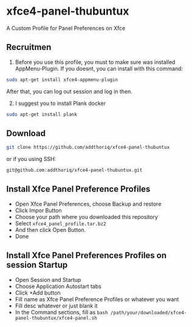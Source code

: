 # xfce4-panel-thubuntux
A Custom Profile for Panel Preferences on Xfce

## Recruitmen
1. Before you use this profile, you must to make sure was installed AppMenu-Plugin.
If you doesnt, you can install with this command:
```bash
sudo apt-get install xfce4-appmenu-plugin
```
After that, you can log out session and log in then.

2. I suggest you to install Plank docker
```bash
sudo apt-get install plank
```

## Download
```bash
git clone https://github.com/addthoriq/xfce4-panel-thubuntux
```
or if you using SSH:
```bash
git@github.com:addthoriq/xfce4-panel-thubuntux.git
```

## Install Xfce Panel Preference Profiles
- Open Xfce Panel Preferences, choose Backup and restore
- Click Impor Button
- Choose your path where you downloaded this repository
- Select `xfce4_panel_profile.tar.bz2`
- And then click Open Button.
- Done

## Install Xfce Panel Preferences Profiles on session Startup
- Open Session and Startup
- Choose Application Autostart tabs
- Click +Add button
- Fill name as Xfce Panel Preference Profiles or whatever you want
- Fill desc whatever or just blank it
- In the Command sections, fill as `bash /path/your/downloaded/xfce4-panel-thubuntux/xfce4-panel.sh`
